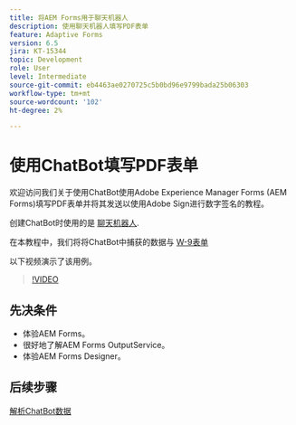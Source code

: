 ```yaml
---
title: 将AEM Forms用于聊天机器人
description: 使用聊天机器人填写PDF表单
feature: Adaptive Forms
version: 6.5
jira: KT-15344
topic: Development
role: User
level: Intermediate
source-git-commit: eb4463ae0270725c5b0bd96e9799bada25b06303
workflow-type: tm+mt
source-wordcount: '102'
ht-degree: 2%

---
```


# 使用ChatBot填写PDF表单

欢迎访问我们关于使用ChatBot使用Adobe Experience Manager Forms (AEM Forms)填写PDF表单并将其发送以使用Adobe Sign进行数字签名的教程。

创建ChatBot时使用的是 [聊天机器人](https://www.chatbot.com/).

在本教程中，我们将将ChatBot中捕获的数据与 [W-9表单](assets/fw9.xdp)

以下视频演示了该用例。

>[!VIDEO](https://video.tv.adobe.com/v/3428432?learn=on)

## 先决条件

* 体验AEM Forms。
* 很好地了解AEM Forms OutputService。
* 体验AEM Forms Designer。

## 后续步骤

[解析ChatBot数据](parse-chat-bot-data.md)
